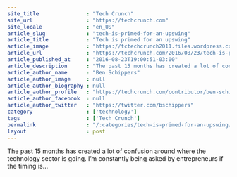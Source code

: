 ```yaml
---
site_title               : "Tech Crunch"
site_url                 : "https://techcrunch.com"
site_locale              : "en_US"
article_slug             : "tech-is-primed-for-an-upswing"
article_title            : "Tech is primed for an upswing"
article_image            : "https://tctechcrunch2011.files.wordpress.com/2016/08/gettyimages-ba61079.jpg?w=764&h=400&crop=1"
article_url              : "https://techcrunch.com/2016/08/23/tech-is-primed-for-an-upswing/"
article_published_at     : "2016-08-23T19:00:51-03:00"
article_description      : "The past 15 months has created a lot of confusion around where the technology sector is going. I’m constantly being asked by entrepreneurs if the timing is..."
article_author_name      : "Ben Schippers"
article_author_image     : null
article_author_biography : null
article_author_profile   : "https://techcrunch.com/contributor/ben-schippers/"
article_author_facebook  : null
article_author_twitter   : "https://twitter.com/bschippers"
category                 : ['technology']
tags                     : ['Tech Crunch']
permalink                : "/:categories/tech-is-primed-for-an-upswing/"
layout                   : post
---
```


The past 15 months has created a lot of confusion around where the technology sector is going. I’m constantly being asked by entrepreneurs if the timing is...
